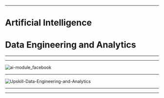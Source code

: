 
-----------------------------------------------------------------------------------------------------------------------------------------------------------------------------------------------------------------------------------------------------------

# Artificial Intelligence 
# Data Engineering and Analytics
-----------------------------------------------------------------------------------------------------------------------------------------------------------------------------------------------------------------------------------------------------------



---------------------------------------------------------------------------------------------------------------------------------------------------------------------------------------------------------------------------------------------------------



![ai-module_facebook](https://github.com/user-attachments/assets/ee981f3c-5696-43bc-832f-5f75e50dd7e4)

-----------------------------------------------------------------------------------------------------------------------------------------------------------------------------------------------------------------------------------------------------------
![Upskill-Data-Engineering-and-Analytics](https://github.com/user-attachments/assets/d59ac3a7-1c51-4681-9b61-086736a7b7aa)

-----------------------------------------------------------------------------------------------------------------------------------------------------------------------------------------------------------------------------------------------------------
---------------------------------------------------------------------------------------------------------------------------------------------------------------------------------------------------------------------------------------------------------


